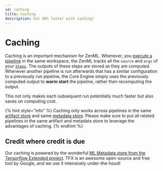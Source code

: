 ```yaml
---
id: caching
title: Caching
description: Get 80% faster with caching!
---
```


# Caching

Caching is an important mechanism for ZenML. Whenever, you [execute a pipeline](zenml-pipeline-config.md) in the same workspace, the ZenML tracks all the `source` and `args` of your [`Steps`](../steps/creating-custom-steps.md). The outputs of these steps are stored as they are computed. Whenever another pipeline is run afterwards that has a similar configuration to a previously run pipeline, the Core Engine simply uses the previously computed output to **warm start** the pipeline, rather then recomputing the output.

This not only makes each subsequent run potentially much faster but also saves on computing cost.

{% hint style="info" %}
Caching only works across pipelines in the same [artifact store](../repository/artifact-store.md) and same [metadata store](../repository/metadata-store.md). Please make sure to put all related pipelines in the same artifact and metadata store to leverage the advantages of caching.
{% endhint %}

## Credit where credit is due

Our caching is powered by the wonderful [ML Metadata store from the Tensorflow Extended project](https://www.tensorflow.org/tfx/guide/mlmd). TFX is an awesome open-source and free tool by Google, and we use it intensively under-the-hood!

